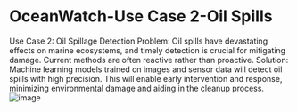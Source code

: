 # OceanWatch-Use Case 2-Oil Spills
Use Case 2: Oil Spillage Detection Problem: Oil spills have devastating effects on marine ecosystems, and timely detection is crucial for mitigating damage. Current methods are often reactive rather than proactive. Solution: Machine learning models trained on images and sensor data will detect oil spills with high precision. This will enable early intervention and response, minimizing environmental damage and aiding in the cleanup process.
![image](https://github.com/user-attachments/assets/47b7407e-7a75-458b-af1d-5509cd372825)
